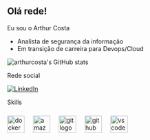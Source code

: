 ## Olá rede!
<p align="left">Eu sou o Arthur Costa</p>

* Analista de segurança da informação
* Em transição de carreira para Devops/Cloud

![arthurcosta's GitHub stats](https://github-readme-stats.vercel.app/api?username=arthuracosta&show_icons=true&theme=prussian&include_all_commits=true&count_private=true)

<p align="left">Rede social</p>

[![LinkedIn](https://img.shields.io/badge/LinkedIn-0077B5?style=for-the-badge&logo=linkedin&logoColor=white)](https://www.linkedin.com/in/arthur-anselmo-da-costa/)

<p align="left">Skills</p>

###

<div align="left">
  <img src="https://cdn.jsdelivr.net/gh/devicons/devicon/icons/docker/docker-original.svg" height="40" alt="docker logo"  />
  <img width="12" />
  <img src="https://skillicons.dev/icons?i=aws" height="40" alt="amazonwebservices logo"  />
  <img width="12" />
  <img src="https://cdn.jsdelivr.net/gh/devicons/devicon/icons/git/git-original.svg" height="40" alt="git logo"  />
  <img width="12" />
  <img src="https://skillicons.dev/icons?i=github" height="40" alt="github logo"  />
  <img width="12" />
  <img src="https://cdn.jsdelivr.net/gh/devicons/devicon/icons/vscode/vscode-original.svg" height="40" alt="vscode logo"  />
</div>

###
